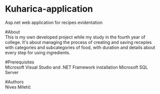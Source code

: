 # Kuharica-application </br>
Asp.net web application for recipes evidentation

#About</br>
This is my own developed project while my study in the fourth year of college. 
It's about managing the process of creating and saving recepies with categories and subcategories of food,
with duration and details about every step for using ingredients.

#Prerequisites</br>
Microsoft Visual Studio and .NET Framework installation
Microsoft SQL Server

#Authors</br>
Nives Miletić
